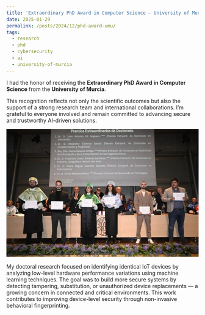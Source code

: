 ```yaml
---
title: 'Extraordinary PhD Award in Computer Science – University of Murcia'
date: 2025-01-29
permalink: /posts/2024/12/phd-award-umu/
tags:
  - research
  - phd
  - cybersecurity
  - ai
  - university-of-murcia
---
```


I had the honor of receiving the **Extraordinary PhD Award in Computer Science** from the **University of Murcia**.

This recognition reflects not only the scientific outcomes but also the support of a strong research team and international collaborations. I’m grateful to everyone involved and remain committed to advancing secure and trustworthy AI-driven solutions.

![Extraordinary PhD Award](/images/phd_award_umu.jpeg)

My doctoral research focused on identifying identical IoT devices by analyzing low-level hardware performance variations using machine learning techniques. The goal was to build more secure systems by detecting tampering, substitution, or unauthorized device replacements — a growing concern in connected and critical environments. This work contributes to improving device-level security through non-invasive behavioral fingerprinting.
